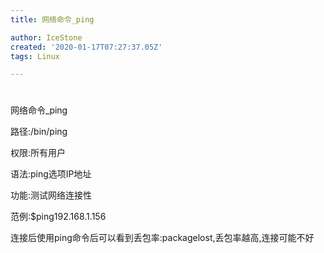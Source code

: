 ```yaml
---
title: 网络命令_ping

author: IceStone
created: '2020-01-17T07:27:37.05Z'
tags: Linux

---
```


# 

网络命令_ping

路径:/bin/ping

权限:所有用户

语法:ping选项IP地址

功能:测试网络连接性

范例:$ping192.168.1.156

 
连接后使用ping命令后可以看到丢包率:packagelost,丢包率越高,连接可能不好

